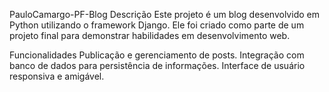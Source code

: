 PauloCamargo-PF-Blog
Descrição
Este projeto é um blog desenvolvido em Python utilizando o framework Django. Ele foi criado como parte de um projeto final para demonstrar habilidades em desenvolvimento web.

Funcionalidades
Publicação e gerenciamento de posts.
Integração com banco de dados para persistência de informações.
Interface de usuário responsiva e amigável.